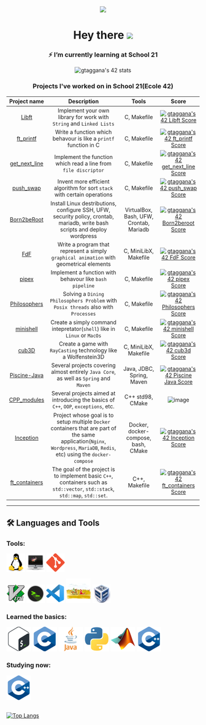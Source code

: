 <div id="header" align="center">
  <img src="https://media.giphy.com/media/wt0cqyJDZDetIDd3ZM/giphy.gif" width="300"/>
</div>

<h1 align="center">
  Hey there
  <img src="https://media.giphy.com/media/hvRJCLFzcasrR4ia7z/giphy.gif" width="25px"/>
</h1>

<h3 align="center">
  ⚡ I’m currently learning at School 21
</h3>

<div align="center" href="https://github.com/JaeSeoKim/badge42">
  <img src="https://badge42.vercel.app/api/v2/cl8kjg7kn00210gmjz2hbjlcc/stats?cursusId=21&coalitionId=99" alt="gtaggana's 42 stats" width="600"/>
</div>

<h3 align="center">
  Projects I've worked on in School 21(Ecole 42)
</h3>

| Project name      | Description                | Tools   |Score |
|:------------------:|:-------------------------------------:|:------------------------:|:---------:|
|[Libft](https://github.com/AYglazk0v/libft)|     Implement your own library for work with ```String``` and ```Linked Lists```    | C, Makefile |[![gtaggana's 42 Libft Score](https://badge42.vercel.app/api/v2/cl8kjg7kn00210gmjz2hbjlcc/project/2365653)](https://github.com/JaeSeoKim/badge42)|
|[ft_printf](https://github.com/AYglazk0v/ft_printf)|         Write a function which behavour is like a ```printf``` function in C      | C, Makefile| [![gtaggana's 42 ft_printf Score](https://badge42.vercel.app/api/v2/cl8kjg7kn00210gmjz2hbjlcc/project/2406377)](https://github.com/JaeSeoKim/badge42)|
|[get_next_line](https://github.com/AYglazk0v/GNL)| Implement the function which read a line from ```file discriptor```|C, Makefile| [![gtaggana's 42 get_next_line Score](https://badge42.vercel.app/api/v2/cl8kjg7kn00210gmjz2hbjlcc/project/2406378)](https://github.com/JaeSeoKim/badge42)|
|[push_swap](https://github.com/AYglazk0v/push_swap)| Invent more efficient algorithm for sort ```stack``` with certain operations| C, Makefile|[![gtaggana's 42 push_swap Score](https://badge42.vercel.app/api/v2/cl8kjg7kn00210gmjz2hbjlcc/project/2465122)](https://github.com/JaeSeoKim/badge42)|
|[Born2beRoot](https://github.com/AYglazk0v/Born2beRoot) | Install Linux destributions, configure SSH, UFW, security policy, crontab, mariadb, write bash scripts and deploy wordpress | VirtualBox, Bash, UFW, Crontab, Mariadb |[![gtaggana's 42 Born2beroot Score](https://badge42.vercel.app/api/v2/cl8kjg7kn00210gmjz2hbjlcc/project/2406385)](https://github.com/JaeSeoKim/badge42)|
|[FdF](https://github.com/AYglazk0v/fdf)| Write a program that represent a simply ```graphical animation``` with geometrical elements| C, MiniLibX, Makefile|[![gtaggana's 42 FdF Score](https://badge42.vercel.app/api/v2/cl8kjg7kn00210gmjz2hbjlcc/project/2499524)](https://github.com/JaeSeoKim/badge42)|
|[pipex](https://github.com/AYglazk0v/pipex) | Implement a function with behavour like ```bash pipeline``` | C, Makefile|[![gtaggana's 42 pipex Score](https://badge42.vercel.app/api/v2/cl8kjg7kn00210gmjz2hbjlcc/project/2499522)](https://github.com/JaeSeoKim/badge42)|
|[Philosophers](https://github.com/AYglazk0v/philos)| Solving a ```Dining Philosophers Problem``` with ```Posix threads``` also with ```Processes```| C, Makefile |[![gtaggana's 42 Philosophers Score](https://badge42.vercel.app/api/v2/cl8kjg7kn00210gmjz2hbjlcc/project/2522081)](https://github.com/JaeSeoKim/badge42)|
|[minishell](https://github.com/AYglazk0v/minishell)| Create a simply command intepretator(```shell```) like in ```Linux``` or ```MacOs```|C, Makefile|[![gtaggana's 42 minishell Score](https://badge42.vercel.app/api/v2/cl8kjg7kn00210gmjz2hbjlcc/project/2522080)](https://github.com/JaeSeoKim/badge42)|
|[cub3D](https://github.com/AYglazk0v/cub3d)| Create a game with ```RayCasting``` technology like a Wolfenstein3D| C, MiniLibX, Makefile|[![gtaggana's 42 cub3d Score](https://badge42.vercel.app/api/v2/cl8kjg7kn00210gmjz2hbjlcc/project/2648485)](https://github.com/JaeSeoKim/badge42)|
|[Piscine-Java](https://github.com/AYglazk0v/javaPiscine)|Several projects covering almost entirely ```Java Core```, as well as ```Spring``` and ```Maven```| Java, JDBC, Spring, Maven |[![gtaggana's 42 Piscine Java Score](https://badge42.vercel.app/api/v2/cl8kjg7kn00210gmjz2hbjlcc/project/2668520)](https://github.com/JaeSeoKim/badge42)|
|[CPP_modules](https://github.com/AYglazk0v/cpp_modules)|Several projects aimed at introducing the basics of ```C++```, ```OOP```, ```exceptions```, etc.|C++ std98, CMake|<img width="146" alt="image" src="https://user-images.githubusercontent.com/74917681/191956793-719efcee-2a21-4c17-a770-caaa202b7c43.png">|
|[Inception](https://github.com/AYglazk0v/inception)|Project whose goal is to setup multiple ```Docker``` containers that are part of the same application(```Nginx```, ```Wordpress```, ```MariaDB```, ```Redis```, etc) using the ```docker-compose```|Docker, docker-compose, bash, CMake|[![gtaggana's 42 Inception Score](https://badge42.vercel.app/api/v2/cl8kjg7kn00210gmjz2hbjlcc/project/2802405)](https://github.com/JaeSeoKim/badge42)|
|[ft_containers](https://github.com/AYglazk0v/ft_containers)|The goal of the project is to implement basic `C++`, containers such as `std::vector`, `std::stack`, `std::map`, `std::set`.|C++,  Makefile|[![gtaggana's 42 ft_containers Score](https://badge42.vercel.app/api/v2/cl8kjg7kn00210gmjz2hbjlcc/project/2802406)](https://github.com/JaeSeoKim/badge42)|


---
## :hammer_and_wrench: Languages and Tools
### Tools:

![Linux](https://github.com/AYglazk0v/AYglazk0v/blob/main/icons/linux.png)
![MacOS](https://github.com/AYglazk0v/AYglazk0v/blob/main/icons/iMac.png)
![git](https://github.com/AYglazk0v/AYglazk0v/blob/main/icons/git.png)

![Vim](https://github.com/AYglazk0v/AYglazk0v/blob/main/icons/vim.png)
![iTerm](https://github.com/AYglazk0v/AYglazk0v/blob/main/icons/iTerm.png)
![VScode](https://github.com/AYglazk0v/AYglazk0v/blob/main/icons/vsCode.png)
![Valgrind](https://github.com/AYglazk0v/AYglazk0v/blob/main/icons/valgrind.png)
![VMBox](https://github.com/AYglazk0v/AYglazk0v/blob/main/icons/VMBox.png)

### Learned the basics:
![bash](https://github.com/AYglazk0v/AYglazk0v/blob/main/icons/bash.png)
![C](https://github.com/AYglazk0v/AYglazk0v/blob/main/icons/c.png)
![Java](https://github.com/AYglazk0v/AYglazk0v/blob/main/icons/java.png)
![python](https://github.com/AYglazk0v/AYglazk0v/blob/main/icons/python.png)
![matlab](https://github.com/AYglazk0v/AYglazk0v/blob/main/icons/Matlab.png)
![Cpp](https://github.com/AYglazk0v/AYglazk0v/blob/main/icons/c-plus.png)

### Studying now:
![Cpp](https://github.com/AYglazk0v/AYglazk0v/blob/main/icons/c-plus.png)

##

[![Top Langs](https://github-readme-stats.vercel.app/api/top-langs/?username=ayglazk0v)](https://github.com/anuraghazra/github-readme-stats)
